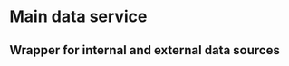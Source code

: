 Main data service
=================

Wrapper for internal and external data sources
----------------------------------------------
